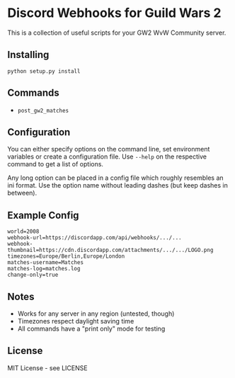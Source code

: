 
Discord Webhooks for Guild Wars 2
=================================

This is a collection of useful scripts for your GW2 WvW Community server.

Installing
----------

```
python setup.py install
```

Commands
--------

* `post_gw2_matches`

Configuration
-------------

You can either specify options on the command line, set environment variables or
create a configuration file. Use `--help` on the respective command to get a
list of options.

Any long option can be placed in a config file which roughly resembles an ini
format. Use the option name without leading dashes (but keep dashes in between).

Example Config
--------------

```
world=2008
webhook-url=https://discordapp.com/api/webhooks/.../...
webhook-thumbnail=https://cdn.discordapp.com/attachments/.../.../LOGO.png
timezones=Europe/Berlin,Europe/London
matches-username=Matches
matches-log=matches.log
change-only=true
```

Notes
-----

* Works for any server in any region (untested, though)
* Timezones respect daylight saving time
* All commands have a "print only" mode for testing

License
-------

MIT License - see LICENSE
